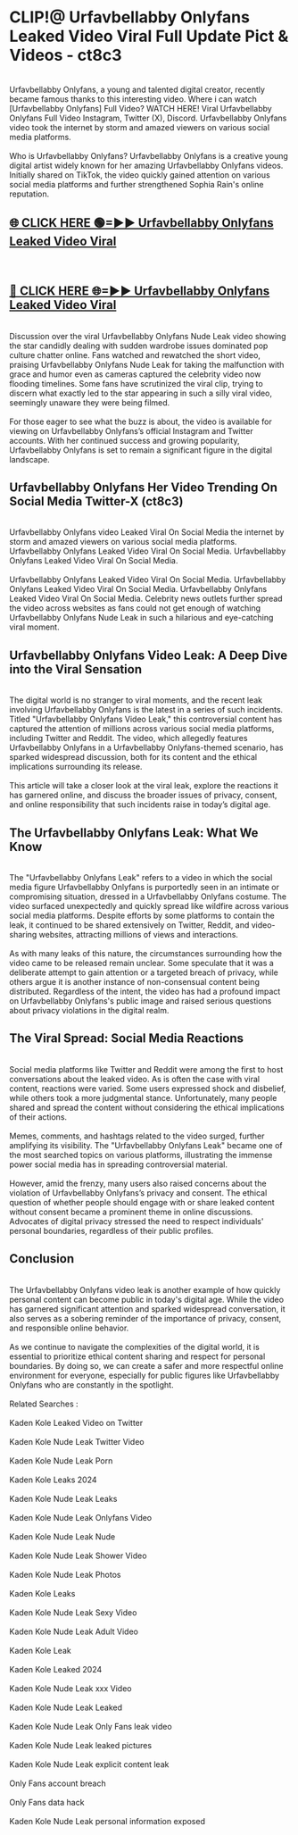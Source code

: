 # CLIP!@ Urfavbellabby Onlyfans Leaked Video Viral Full Update Pict & Videos - ct8c3
<br>
Urfavbellabby Onlyfans, a young and talented digital creator, recently became famous thanks to this interesting video. Where i can watch [Urfavbellabby Onlyfans] Full Video? WATCH HERE! Viral Urfavbellabby Onlyfans Full Video Instagram, Twitter (X), Discord. Urfavbellabby Onlyfans video took the internet by storm and amazed viewers on various social media platforms.
<br><br>
Who is Urfavbellabby Onlyfans? Urfavbellabby Onlyfans is a creative young digital artist widely known for her amazing Urfavbellabby Onlyfans videos. Initially shared on TikTok, the video quickly gained attention on various social media platforms and further strengthened Sophia Rain's online reputation.
<br>
<h2><a href="https://bestclip.site?title=Urfavbellabby_Onlyfans">🌐 CLICK HERE 🟢=►► Urfavbellabby Onlyfans Leaked Video Viral</a></h2>
<br>
<h2><a href="https://bestclip.site?title=Urfavbellabby_Onlyfans">🔴 CLICK HERE 🌐=►► Urfavbellabby Onlyfans Leaked Video Viral</a></h2>
<br>
Discussion over the viral Urfavbellabby Onlyfans Nude Leak video showing the star candidly dealing with sudden wardrobe issues dominated pop culture chatter online. Fans watched and rewatched the short video, praising Urfavbellabby Onlyfans Nude Leak for taking the malfunction with grace and humor even as cameras captured the celebrity video now flooding timelines. Some fans have scrutinized the viral clip, trying to discern what exactly led to the star appearing in such a silly viral video, seemingly unaware they were being filmed.
<br><br>
For those eager to see what the buzz is about, the video is available for viewing on Urfavbellabby Onlyfans’s official Instagram and Twitter accounts. With her continued success and growing popularity, Urfavbellabby Onlyfans is set to remain a significant figure in the digital landscape.
<br>
<h2>Urfavbellabby Onlyfans Her Video Trending On Social Media Twitter-X (ct8c3)</h2>
<br>
Urfavbellabby Onlyfans video Leaked Viral On Social Media the internet by storm and amazed viewers on various social media platforms. Urfavbellabby Onlyfans Leaked Video Viral On Social Media. Urfavbellabby Onlyfans Leaked Video Viral On Social Media.
<br><br>
Urfavbellabby Onlyfans Leaked Video Viral On Social Media. Urfavbellabby Onlyfans Leaked Video Viral On Social Media. Urfavbellabby Onlyfans Leaked Video Viral On Social Media. Celebrity news outlets further spread the video across websites as fans could not get enough of watching Urfavbellabby Onlyfans Nude Leak in such a hilarious and eye-catching viral moment.
<br>
<h2>Urfavbellabby Onlyfans Video Leak: A Deep Dive into the Viral Sensation</h2>
<br>
The digital world is no stranger to viral moments, and the recent leak involving Urfavbellabby Onlyfans is the latest in a series of such incidents. Titled "Urfavbellabby Onlyfans Video Leak," this controversial content has captured the attention of millions across various social media platforms, including Twitter and Reddit. The video, which allegedly features Urfavbellabby Onlyfans in a Urfavbellabby Onlyfans-themed scenario, has sparked widespread discussion, both for its content and the ethical implications surrounding its release.
<br><br>
This article will take a closer look at the viral leak, explore the reactions it has garnered online, and discuss the broader issues of privacy, consent, and online responsibility that such incidents raise in today’s digital age.
<br>
<h2>The Urfavbellabby Onlyfans Leak: What We Know</h2>
<br>
The "Urfavbellabby Onlyfans Leak" refers to a video in which the social media figure Urfavbellabby Onlyfans is purportedly seen in an intimate or compromising situation, dressed in a Urfavbellabby Onlyfans costume. The video surfaced unexpectedly and quickly spread like wildfire across various social media platforms. Despite efforts by some platforms to contain the leak, it continued to be shared extensively on Twitter, Reddit, and video-sharing websites, attracting millions of views and interactions.
<br><br>
As with many leaks of this nature, the circumstances surrounding how the video came to be released remain unclear. Some speculate that it was a deliberate attempt to gain attention or a targeted breach of privacy, while others argue it is another instance of non-consensual content being distributed. Regardless of the intent, the video has had a profound impact on Urfavbellabby Onlyfans's public image and raised serious questions about privacy violations in the digital realm.
<br>
<h2>The Viral Spread: Social Media Reactions</h2>
<br>
Social media platforms like Twitter and Reddit were among the first to host conversations about the leaked video. As is often the case with viral content, reactions were varied. Some users expressed shock and disbelief, while others took a more judgmental stance. Unfortunately, many people shared and spread the content without considering the ethical implications of their actions.
<br><br>
Memes, comments, and hashtags related to the video surged, further amplifying its visibility. The "Urfavbellabby Onlyfans Leak" became one of the most searched topics on various platforms, illustrating the immense power social media has in spreading controversial material.
<br><br>
However, amid the frenzy, many users also raised concerns about the violation of Urfavbellabby Onlyfans’s privacy and consent. The ethical question of whether people should engage with or share leaked content without consent became a prominent theme in online discussions. Advocates of digital privacy stressed the need to respect individuals' personal boundaries, regardless of their public profiles.
<br>
<h2>Conclusion</h2>
<br>
The Urfavbellabby Onlyfans video leak is another example of how quickly personal content can become public in today's digital age. While the video has garnered significant attention and sparked widespread conversation, it also serves as a sobering reminder of the importance of privacy, consent, and responsible online behavior.
<br><br>
As we continue to navigate the complexities of the digital world, it is essential to prioritize ethical content sharing and respect for personal boundaries. By doing so, we can create a safer and more respectful online environment for everyone, especially for public figures like Urfavbellabby Onlyfans who are constantly in the spotlight.
<br><br>
Related Searches :
<br><br>
Kaden Kole Leaked Video on Twitter
<br><br>
Kaden Kole Nude Leak Twitter Video
<br><br>
Kaden Kole Nude Leak Porn
<br><br>
Kaden Kole Leaks 2024
<br><br>
Kaden Kole Nude Leak Leaks
<br><br>
Kaden Kole Nude Leak Onlyfans Video
<br><br>
Kaden Kole Nude Leak Nude
<br><br>
Kaden Kole Nude Leak Shower Video
<br><br>
Kaden Kole Nude Leak Photos
<br><br>
Kaden Kole Leaks
<br><br>
Kaden Kole Nude Leak Sexy Video
<br><br>
Kaden Kole Nude Leak Adult Video
<br><br>
Kaden Kole Leak
<br><br>
Kaden Kole Leaked 2024
<br><br>
Kaden Kole Nude Leak xxx Video
<br><br>
Kaden Kole Nude Leak Leaked
<br><br>
Kaden Kole Nude Leak Only Fans leak video
<br><br>
Kaden Kole Nude Leak leaked pictures
<br><br>
Kaden Kole Nude Leak explicit content leak
<br><br>
Only Fans account breach
<br><br>
Only Fans data hack
<br><br>
Kaden Kole Nude Leak personal information exposed